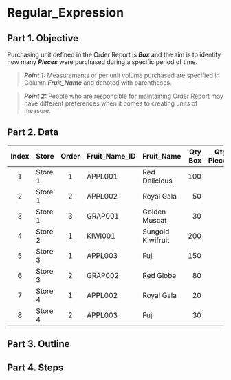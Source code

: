 # Regular_Expression
## Part 1. Objective
Purchasing unit defined in the Order Report is ***Box*** and the aim is to identify how many ***Pieces*** were purchased during a specific period of time.
> **_Point 1:_** Measurements of per unit volume purchased are specified in Column ***Fruit_Name*** and denoted with parentheses.

> **_Point 2:_** People who are responsible for maintaining Order Report may have different preferences when it comes to creating units of measure. 

## Part 2. Data
| Index  | Store   | Order | Fruit_Name_ID | Fruit_Name         | Qty<br>Box | Qty<br>Piece |  
| :---:  | ---     | :---: | ---           | ---                | ---:       | ---:
|      1 | Store 1 |     1 | APPL001       | Red Delicious      |  100       | 
|      2 | Store 1 |     2 | APPL002       | Royal Gala         |   50       |  
|      3 | Store 1 |     3 | GRAP001       | Golden Muscat      |   30       |  
|      4 | Store 2 |     1 | KIWI001       | Sungold Kiwifruit  |  200       |  
|      5 | Store 3 |     1 | APPL003       | Fuji               |  150       | 
|      6 | Store 3 |     2 | GRAP002       | Red Globe          |   80       |  
|      7 | Store 4 |     1 | APPL002       | Royal Gala         |   20       |  
|      8 | Store 4 |     2 | APPL003       | Fuji               |   30       | 
## Part 3. Outline
## Part 4. Steps
